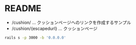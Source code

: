 # README

- /cushion/ ... クッションページへのリンクを作成するサンプル
- /cushion/{escapedurl} ... クッションページ

```bash
rails s -p 3000 -b '0.0.0.0'
```